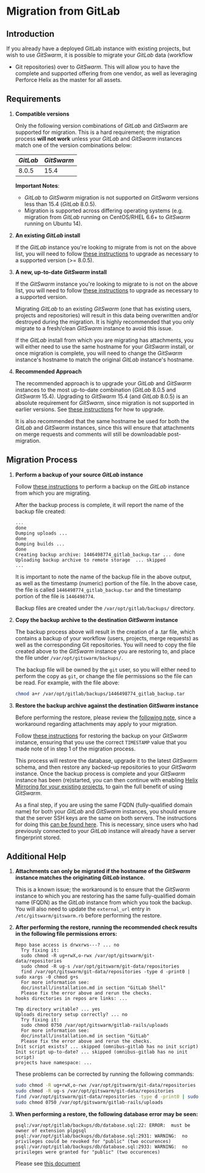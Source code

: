 # Migration from GitLab

## Introduction

If you already have a deployed GitLab instance with existing projects, but
wish to use $GitSwarm$, it is possible to migrate your $GitLab$ data (workflow
+ Git repositories) over to $GitSwarm$. This will allow you to have the
complete and supported offering from one vendor, as well as leveraging
Perforce Helix as the master for all assets.

## Requirements

1.  **Compatible versions**

    Only the following version combinations of $GitLab$ and $GitSwarm$ are
    supported for migration. This is a hard requirement; the migration
    process **will not work** unless your $GitLab$ and $GitSwarm$ instances
    match one of the version combinations below:

    |$GitLab$|$GitSwarm$|
    |---|---|
    |8.0.5|15.4|

    **Important Notes**:
    * $GitLab$ to $GitSwarm$ migration is not supported on $GitSwarm$ versions
      less than 15.4 ($GitLab$ 8.0.5).
    * Migration is supported across differing operating systems (e.g.
      migration from $GitLab$ running on CentOS/RHEL 6.6+ to $GitSwarm$ running
      on Ubuntu 14).

1.  **An existing $GitLab$ install**

    If the $GitLab$ instance you're looking to migrate from is not on the
    above list, you will need to follow [these
    instructions](https://about.gitlab.com/update/) to upgrade as necessary
    to a supported version (>= 8.0.5).

1.  **A new, up-to-date $GitSwarm$ install**

    If the $GitSwarm$ instance you're looking to migrate to is not on the
    above list, you will need to follow [these
    instructions](../update/README.md) to upgrade as necessary to a
    supported version.

    Migrating $GitLab$ to an existing $GitSwarm$ (one that has existing users,
    projects and repositories) will result in this data being overwritten
    and/or destroyed during the migration. It is highly recommended that
    you only migrate to a fresh/clean $GitSwarm$ instance to avoid this
    issue.

    If the $GitLab$ install from which you are migrating has attachments, you
    will either need to use the same hostname for your $GitSwarm$ install, or
    once migration is complete, you will need to change the $GitSwarm$
    instance's hostname to match the original $GitLab$ instance's hostname.

1.  **Recommended Approach**

    The recommended approach is to upgrade your $GitLab$ and $GitSwarm$
    instances to the most up-to-date combination ($GitLab$ 8.0.5 and $GitSwarm$
    15.4). Upgrading to $GitSwarm$ 15.4 (and $GitLab$ 8.0.5) is an absolute
    requirement for $GitSwarm$, since migration is not supported in earlier
    versions. See [these instructions](../update/README.md) for how to
    upgrade.

    It is also recommended that the same hostname be used for both the
    $GitLab$ and $GitSwarm$ instances, since this will ensure that attachments
    on merge requests and comments will still be downloadable
    post-migration.

## Migration Process

1.  **Perform a backup of your source $GitLab$ instance**

    Follow [these
    instructions](http://docs.gitlab.com/ce/raketasks/backup_restore.html)
    to perform a backup on the $GitLab$ instance from which you are
    migrating.

    After the backup process is complete, it will report the name of the
    backup file created:

    ```
    ...
    done
    Dumping uploads ...
    done
    Dumping builds ...
    done
    Creating backup archive: 1446498774_gitlab_backup.tar ... done
    Uploading backup archive to remote storage  ... skipped
    ...
    ```

    It is important to note the name of the backup file in the above
    output, as well as the timestamp (numeric) portion of the file. In the
    above case, the file is called `1446498774_gitlab_backup.tar` and the
    timestamp portion of the file is `1446498774`.

    Backup files are created under the `/var/opt/gitlab/backups/`
    directory.

1.  **Copy the backup archive to the destination $GitSwarm$ instance**

    The backup process above will result in the creation of a .tar file,
    which contains a backup of your workflow (users, projects, merge
    requests) as well as the corresponding Git repositories. You will need
    to copy the file created above to the $GitSwarm$ instance you are
    restoring to, and place the file under `/var/opt/gitswarm/backups/`.

    The backup file will be owned by the `git` user, so you will either
    need to perform the copy as `git`, or change the file permissions so
    the file can be read. For example, with the file above:

    ```bash
    chmod a+r /var/opt/gitlab/backups/1446498774_gitlab_backup.tar
    ```

1.  **Restore the backup archive against the destination $GitSwarm$
    instance**

    Before performing the restore, please review the [following
    note](#additional-help), since a workaround regarding attachments may
    apply to your migration.

    Follow [these
    instructions](../raketasks/backup_restore.md#omnibus-installations) for
    restoring the backup on your $GitSwarm$ instance, ensuring that you use
    the correct `TIMESTAMP` value that you made note of in step 1 of the
    migration process.

    This process will restore the database, upgrade it to the latest
    $GitSwarm$ schema, and then restore any backed-up repositories to your
    $GitSwarm$ instance. Once the backup process is complete and your
    $GitSwarm$ instance has been (re)started, you can then continue with
    enabling [Helix Mirroring for your existing
    projects](../workflow/helix_mirroring/overview.md), to gain the full
    benefit of using $GitSwarm$.

    As a final step, if you are using the same FQDN (fully-qualified domain
    name) for both your $GitLab$ and $GitSwarm$ instances, you should ensure
    that the server SSH keys are the same on both servers. The instructions
    for doing this [can be found
    here](https://superuser.com/questions/532040/copy-ssh-keys-from-one-server-to-another-server/532079#532079).
    This is necessary, since users who had previously connected to your
    $GitLab$ instance will already have a server fingerprint stored.

## Additional Help

1.  **Attachments can only be migrated if the hostname of the $GitSwarm$
    instance matches the originating $GitLab$ instance.**

     This is a known issue; the workaround is to ensure that the $GitSwarm$
     instance to which you are restoring has the same fully-qualified
     domain name (FQDN) as the $GitLab$ instance from which you took the
     backup. You will also need to update the `external_url` entry in
     `/etc/gitswarm/gitswarm.rb` before performing the restore.

1.  **After performing the restore, running the recommended check results
    in the following file permissions errors:**

    ```
    Repo base access is drwxrws---? ... no
      Try fixing it:
      sudo chmod -R ug+rwX,o-rwx /var/opt/gitswarm/git-data/repositories
      sudo chmod -R ug-s /var/opt/gitswarm/git-data/repositories
      find /var/opt/gitswarm/git-data/repositories -type d -print0 | sudo xargs -0 chmod g+s
      For more information see:
      doc/install/installation.md in section "GitLab Shell"
      Please fix the error above and rerun the checks.
    hooks directories in repos are links: ...
    ```

    ```
    Tmp directory writable? ... yes
    Uploads directory setup correctly? ... no
      Try fixing it:
      sudo chmod 0750 /var/opt/gitswarm/gitlab-rails/uploads
      For more information see:
      doc/install/installation.md in section "GitLab"
      Please fix the error above and rerun the checks.
    Init script exists? ... skipped (omnibus-gitlab has no init script)
    Init script up-to-date? ... skipped (omnibus-gitlab has no init script)
    projects have namespace: ...
    ```

    These problems can be corrected by running the following commands:

    ```bash
    sudo chmod -R ug+rwX,o-rwx /var/opt/gitswarm/git-data/repositories
    sudo chmod -R ug-s /var/opt/gitswarm/git-data/repositories
    find /var/opt/gitswarm/git-data/repositories -type d -print0 | sudo xargs -0 chmod g+s
    sudo chmod 0750 /var/opt/gitswarm/gitlab-rails/uploads
    ```

1.  **When performing a restore, the following database error may be
    seen:**

    ```
    psql:/var/opt/gitlab/backups/db/database.sql:22: ERROR:  must be owner of extension plpgsql
    psql:/var/opt/gitlab/backups/db/database.sql:2931: WARNING:  no privileges could be revoked for "public" (two occurences)
    psql:/var/opt/gitlab/backups/db/database.sql:2933: WARNING:  no privileges were granted for "public" (two occurences)
    ```

    Please see [this
    document](../raketasks/backup_restore.md#restoring-database-backup-using-omnibus-packages-outputs-warnings)

